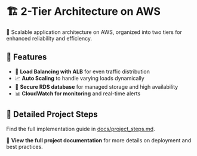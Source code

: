 # 🏗 2-Tier Architecture on AWS

🚀 Scalable application architecture on AWS, organized into two tiers for enhanced reliability and efficiency.

## 🌟 Features
- 🔄 **Load Balancing with ALB** for even traffic distribution
- 📈 **Auto Scaling** to handle varying loads dynamically
- 💾 **Secure RDS database** for managed storage and high availability
- 📊 **CloudWatch for monitoring** and real-time alerts

## 📖 Detailed Project Steps
Find the full implementation guide in [docs/project_steps.md](docs/project_steps.md).

🔗 **View the full project documentation** for more details on deployment and best practices.

